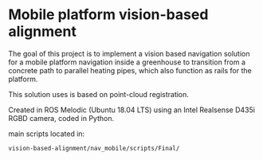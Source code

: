 # Mobile platform vision-based alignment

The goal of this project is to implement a vision based navigation solution for a mobile platform navigation inside a greenhouse to transition from a concrete path to parallel heating pipes, which also function as rails for the platform.

This solution uses is based on point-cloud registration. 

Created in ROS Melodic (Ubuntu 18.04 LTS) using an Intel Realsense D435i RGBD camera, coded in Python. 

main scripts located in:
```
vision-based-alignment/nav_mobile/scripts/Final/
```

